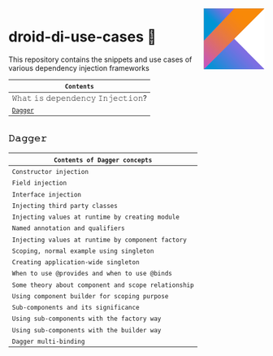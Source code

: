 <img src="https://github.com/devrath/devrath/blob/master/images/kotlin_logo.png" align="right" title="Kotlin Logo" width="120">

# droid-di-use-cases 💉
This repository contains the snippets and use cases of various dependency injection frameworks

<div align="center">
  
| **``Contents``** |
| ------------ |
| 𝚆𝚑𝚊𝚝 𝚒𝚜 𝚍𝚎𝚙𝚎𝚗𝚍𝚎𝚗𝚌𝚢 𝙸𝚗𝚓𝚎𝚌𝚝𝚒𝚘𝚗? |
| [``𝙳𝚊𝚐𝚐𝚎𝚛``](https://github.com/devrath/DroidDi/tree/main#%F0%9D%99%B3%F0%9D%9A%8A%F0%9D%9A%90%F0%9D%9A%90%F0%9D%9A%8E%F0%9D%9A%9B) |

</div>

## `𝙳𝚊𝚐𝚐𝚎𝚛`

<div align="center">

| **`Contents of Dagger concepts`** | 
| --------------------------------- |
| ``Constructor injection`` |
| ``Field injection`` |
| ``Interface injection`` |
| ``Injecting third party classes`` |
| ``Injecting values at runtime by creating module`` |
| ``Named annotation and qualifiers`` |
| ``Injecting values at runtime by component factory`` |
| ``Scoping, normal example using singleton`` |
| ``Creating application-wide singleton`` |
| ``When to use @provides and when to use @binds`` |
| ``Some theory about component and scope relationship`` |
| ``Using component builder for scoping purpose`` |
| ``Sub-components and its significance`` |
| ``Using sub-components with the factory way`` |
| ``Using sub-components with the builder way`` |
| ``Dagger multi-binding`` |

</div>

  

